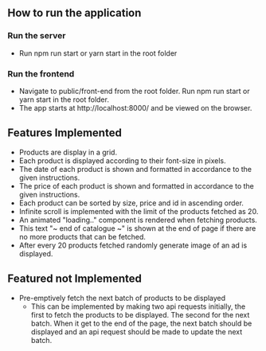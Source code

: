 ## How to run the application

### Run the server

- Run npm run start or yarn start in the root folder

### Run the frontend

- Navigate to public/front-end from the root folder. Run npm run start or yarn start in the root folder.
- The app starts at http://localhost:8000/ and be viewed on the browser.

## Features Implemented

- Products are display in a grid.
- Each product is displayed according to their font-size in pixels.
- The date of each product is shown and formatted in accordance to the given instructions.
- The price of each product is shown and formatted in accordance to the given instructions.
- Each product can be sorted by size, price and id in ascending order.
- Infinite scroll is implemented with the limit of the products fetched as 20.
- An animated "loading.." component is rendered when fetching products.
- This text "~ end of catalogue ~" is shown at the end of page if there are no more products that can be fetched.
- After every 20 products fetched randomly generate image of an ad is displayed.

## Featured not Implemented

- Pre-emptively fetch the next batch of products to be displayed
  - This can be implemented by making two api requests initially, the first to fetch the products to be displayed. The second for the next batch. When it get to the end of the page, the next batch should be displayed and an api request should be made to update the next batch.
